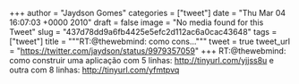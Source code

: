 
+++
author = "Jaydson Gomes"
categories = ["tweet"]
date = "Thu Mar 04 16:07:03 +0000 2010"
draft = false
image = "No media found for this Tweet"
slug = "437d78dd9a6fb4425e5efc2d112ac6a0cac43648"
tags = ["tweet"]
title = """RT:@thewebmind: como cons..."""
tweet = true
tweet_url = "https://twitter.com/jaydson/status/9979357059"
+++
RT:@thewebmind: como construir uma aplicação com 5 linhas: http://tinyurl.com/yjjss8u e outra com 8 linhas: http://tinyurl.com/yfmtpvq
